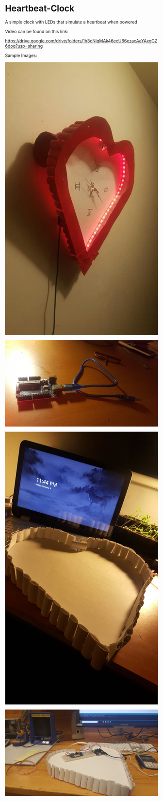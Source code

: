 # Heartbeat-Clock
A simple clock with LEDs that simulate a heartbeat when powered 

Video can be found on this link:

https://drive.google.com/drive/folders/1h3cNlqMAk46ecU66ezacAaYAxgGZ6doq?usp=sharing 

Sample Images:

![](images/img1.jpg)

![](images/img2.jpg)

![](images/img3.jpg)

![](images/img4.jpg)
